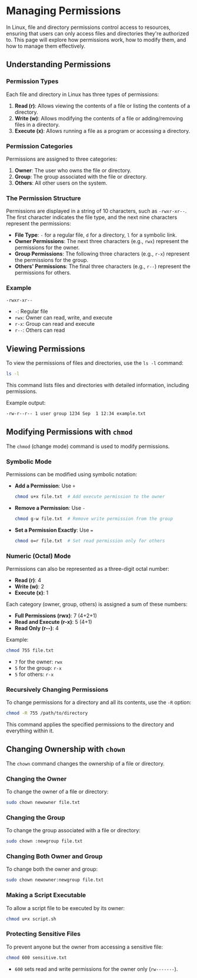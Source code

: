 # Managing Permissions

In Linux, file and directory permissions control access to resources, ensuring that users can only access files and directories they're authorized to. This page will explore how permissions work, how to modify them, and how to manage them effectively.

## Understanding Permissions

### Permission Types

Each file and directory in Linux has three types of permissions:

1. **Read (r)**: Allows viewing the contents of a file or listing the contents of a directory.
2. **Write (w)**: Allows modifying the contents of a file or adding/removing files in a directory.
3. **Execute (x)**: Allows running a file as a program or accessing a directory.

### Permission Categories

Permissions are assigned to three categories:

1. **Owner**: The user who owns the file or directory.
2. **Group**: The group associated with the file or directory.
3. **Others**: All other users on the system.

### The Permission Structure

Permissions are displayed in a string of 10 characters, such as `-rwxr-xr--`. The first character indicates the file type, and the next nine characters represent the permissions:

- **File Type**: `-` for a regular file, `d` for a directory, `l` for a symbolic link.
- **Owner Permissions**: The next three characters (e.g., `rwx`) represent the permissions for the owner.
- **Group Permissions**: The following three characters (e.g., `r-x`) represent the permissions for the group.
- **Others' Permissions**: The final three characters (e.g., `r--`) represent the permissions for others.

### Example

```bash
-rwxr-xr--
```

- `-`: Regular file
- `rwx`: Owner can read, write, and execute
- `r-x`: Group can read and execute
- `r--`: Others can read

## Viewing Permissions

To view the permissions of files and directories, use the `ls -l` command:

```bash
ls -l
```

This command lists files and directories with detailed information, including permissions.

Example output:

```bash
-rw-r--r-- 1 user group 1234 Sep  1 12:34 example.txt
```

## Modifying Permissions with `chmod`

The `chmod` (change mode) command is used to modify permissions.

### Symbolic Mode

Permissions can be modified using symbolic notation:

- **Add a Permission**: Use `+`

  ```bash
  chmod u+x file.txt  # Add execute permission to the owner
  ```

- **Remove a Permission**: Use `-`

  ```bash
  chmod g-w file.txt  # Remove write permission from the group
  ```

- **Set a Permission Exactly**: Use `=`

  ```bash
  chmod o=r file.txt  # Set read permission only for others
  ```

### Numeric (Octal) Mode

Permissions can also be represented as a three-digit octal number:

- **Read (r)**: 4
- **Write (w)**: 2
- **Execute (x)**: 1

Each category (owner, group, others) is assigned a sum of these numbers:

- **Full Permissions (rwx)**: 7 (4+2+1)
- **Read and Execute (r-x)**: 5 (4+1)
- **Read Only (r--)**: 4

Example:

```bash
chmod 755 file.txt
```

- `7` for the owner: `rwx`
- `5` for the group: `r-x`
- `5` for others: `r-x`

### Recursively Changing Permissions

To change permissions for a directory and all its contents, use the `-R` option:

```bash
chmod -R 755 /path/to/directory
```

This command applies the specified permissions to the directory and everything within it.

## Changing Ownership with `chown`

The `chown` command changes the ownership of a file or directory.

### Changing the Owner

To change the owner of a file or directory:

```bash
sudo chown newowner file.txt
```

### Changing the Group

To change the group associated with a file or directory:

```bash
sudo chown :newgroup file.txt
```

### Changing Both Owner and Group

To change both the owner and group:

```bash
sudo chown newowner:newgroup file.txt
```

### Making a Script Executable

To allow a script file to be executed by its owner:

```bash
chmod u+x script.sh
```

### Protecting Sensitive Files

To prevent anyone but the owner from accessing a sensitive file:

```bash
chmod 600 sensitive.txt
```

- `600` sets read and write permissions for the owner only (`rw-------`).
